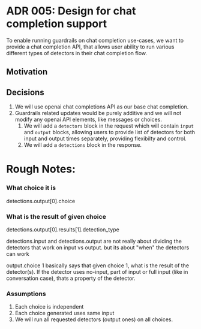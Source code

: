 # ADR 005: Design for chat completion support

To enable running guardrails on chat completion use-cases, we want to provide a chat completion API, that allows user ability to run various different types of detectors in their chat completion flow.

## Motivation


## Decisions

1. We will use openai chat completions API as our base chat completion. 
1. Guardrails related updates would be purely additive and we will not modify any openai API elements, like messages or choices.
    1. We will add a `detectors` block in the request which will contain `input` and `output` blocks, allowing users to provide list of detectors for both input and output times separately, providing flexibilty and control.
    1. We will add a `detections` block in the response.

# Rough Notes:

### What choice it is
detections.output[0].choice

### What is the result of given choice
detections.output[0].results[1].detection_type

detections.input and detections.output are not really about dividing the detectors that work on input vs output. but its about "when" the detectors can work 


output.choice 1 basically says that given choice 1, what is the result of the detector(s). If the detector uses no-input, part of input or full input (like in conversation case), thats a property of the detector.

### Assumptions
1. Each choice is independent
2. Each choice generated uses same input
3. We will run all requested detectors (output ones) on all choices.
